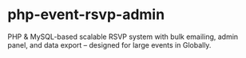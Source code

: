 # php-event-rsvp-admin
PHP &amp; MySQL-based scalable RSVP system with bulk emailing, admin panel, and data export – designed for large events in Globally.
